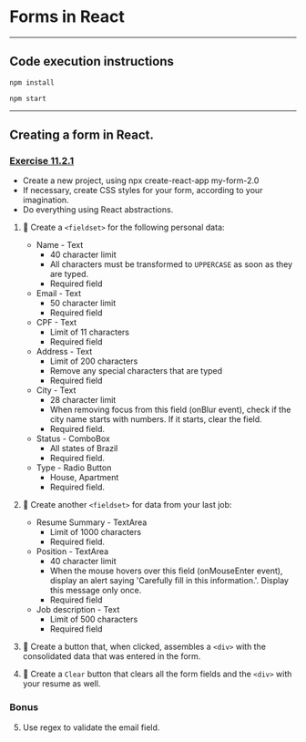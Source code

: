 # Forms in React

---

## Code execution instructions

```
npm install
```

```
npm start
```

---

## Creating a form in React.

### [Exercise 11.2.1](./exercise_1/)

- Create a new project, using npx create-react-app my-form-2.0
- If necessary, create CSS styles for your form, according to your imagination.
- Do everything using React abstractions.

1. 🚀 Create a `<fieldset>` for the following personal data:

   - Name - Text
     - 40 character limit
     - All characters must be transformed to `UPPERCASE` as soon as they are typed.
     - Required field
   - Email - Text
     - 50 character limit
     - Required field
   - CPF - Text
     - Limit of 11 characters
     - Required field
   - Address - Text
     - Limit of 200 characters
     - Remove any special characters that are typed
     - Required field
   - City - Text
     - 28 character limit
     - When removing focus from this field (onBlur event), check if the city name starts with numbers. If it starts, clear the field.
     - Required field.
   - Status - ComboBox
     - All states of Brazil
     - Required field.
   - Type - Radio Button
     - House, Apartment
     - Required field.

2. 🚀 Create another `<fieldset>` for data from your last job:

   - Resume Summary - TextArea
     - Limit of 1000 characters
     - Required field.
   - Position - TextArea
     - 40 character limit
     - When the mouse hovers over this field (onMouseEnter event), display an alert saying 'Carefully fill in this information.'. Display this message only once.
     - Required field
   - Job description - Text
     - Limit of 500 characters
     - Required field

3. 🚀 Create a button that, when clicked, assembles a `<div>` with the consolidated data that was entered in the form.

4. 🚀 Create a `Clear` button that clears all the form fields and the `<div>` with your resume as well.

### Bonus

5. Use regex to validate the email field.
